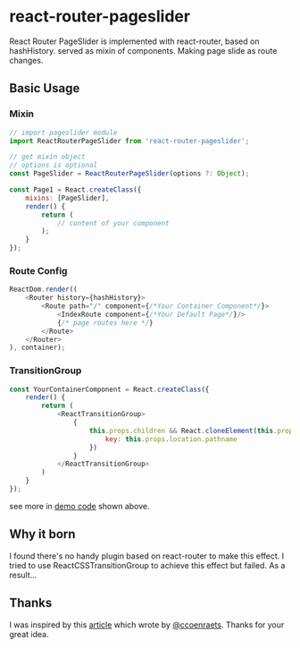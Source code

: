 # react-router-pageslider
React Router PageSlider is implemented with react-router, based on hashHistory. served as mixin of components.
Making page slide as route changes.

## Basic Usage

### Mixin
```js
// import pageslider module
import ReactRouterPageSlider from 'react-router-pageslider';

// get mixin object
// options is optional
const PageSlider = ReactRouterPageSlider(options ?: Object);

const Page1 = React.createClass({
	mixins: [PageSlider],
	render() {
		return (
			// content of your component
		);
	}
});
```

### Route Config
```js
ReactDom.render((
	<Router history={hashHistory}>
		<Route path="/" component={/*Your Container Component*/}>
			<IndexRoute component={/*Your Default Page*/}/>
			{/* page routes here */}
		</Route>
	</Router>
), container);
```

### TransitionGroup
```js
const YourContainerComponent = React.createClass({
	render() {
		return (
			<ReactTransitionGroup>
				{
					this.props.children && React.cloneElement(this.props.children, {
						key: this.props.location.pathname
					})
				}
			</ReactTransitionGroup>
		)
	}
});
```
see more in [demo code](test.html) shown above.
## Why it born
I found there's no handy plugin based on react-router to make this effect. I tried to use ReactCSSTransitionGroup to achieve this effect but failed. As a result...

## Thanks
I was inspired by this [article](http://coenraets.org/blog/2013/03/hardware-accelerated-page-transitions-for-mobile-web-apps-phonegap-apps/) which wrote by [
@ccoenraets](https://twitter.com/intent/follow?original_referer=http%3A%2F%2Fcoenraets.org%2Fblog%2Fbio%2F&ref_src=twsrc%5Etfw&screen_name=ccoenraets&tw_p=followbutton).
Thanks for your great idea.
